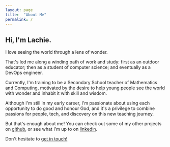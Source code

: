 ```yaml
---
layout: page
title:  "About Me"
permalink: /
---
```


## Hi, I'm Lachie.

I love seeing the world through a lens of wonder.  

That's led me along a winding path of work and study: first as an outdoor educator; then as a student of computer science; and eventually as a DevOps engineer.  

Currently, I'm training to be a Secondary School teacher of Mathematics and Computing, motivated by the desire to help young people see the world with wonder and inhabit it with skill and wisdom.

Although I'm still in my early career, I'm passionate about using each opportunity to do good and honour God, and it's a privilege to combine passions for people, tech, and discovery on this new teaching journey.  

But that's enough about me! You can check out some of my other projects on [github](https://github.com/lachm99),
or see what I'm up to on [linkedin](https://linkedin.com/in/lachm99).  

Don't hesitate to [get in touch!](../contact)
